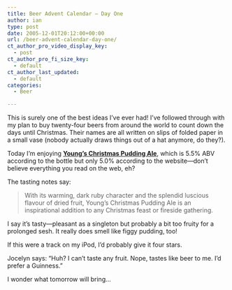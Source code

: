 ```yaml
---
title: Beer Advent Calendar – Day One
author: ian
type: post
date: 2005-12-01T20:12:00+00:00
url: /beer-advent-calendar-day-one/
ct_author_pro_video_display_key:
  - post
ct_author_pro_fi_size_key:
  - default
ct_author_last_updated:
  - default
categories:
  - Beer

---
```

This is surely one of the best ideas I’ve ever had! I’ve followed through with my plan to buy twenty-four beers from around the world to count down the days until Christmas. Their names are all written on slips of folded paper in a small vase (nobody actually draws things out of a hat anymore, do they?).

Today I’m enjoying **[Young’s Christmas Pudding Ale][1]**, which is 5.5% ABV according to the bottle but only 5.0% according to the website—don’t believe everything you read on the web, eh?

The tasting notes say:

<blockquote class="wp-block-quote is-layout-flow wp-block-quote-is-layout-flow">
  <p>
    With its warming, dark ruby character and the splendid luscious flavour of dried fruit, Young’s Christmas Pudding Ale is an inspirational addition to any Christmas feast or fireside gathering.
  </p>
</blockquote>

I say it’s tasty—pleasant as a singleton but probably a bit too fruity for a prolonged sesh. It really does smell like figgy pudding, too!

If this were a track on my iPod, I’d probably give it four stars.

Jocelyn says: “Huh? I can’t taste any fruit. Nope, tastes like beer to me. I’d prefer a Guinness.”

I wonder what tomorrow will bring…

 [1]: http://www.youngsathome.co.uk/